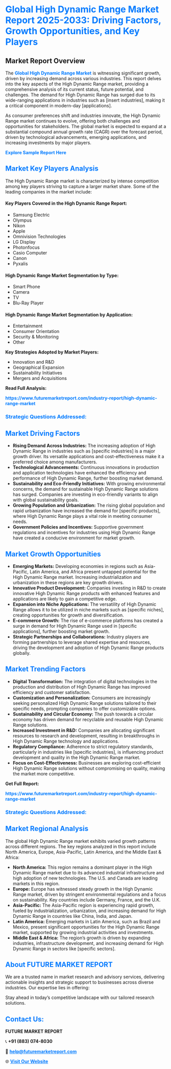 <h1 style="color: #007BFF;">Global High Dynamic Range Market Report 2025-2033: Driving Factors, Growth Opportunities, and Key Players</h1>

<section id="overview">
<h2>Market Report Overview</h2>
<p>The <a href="https://www.futuremarketreport.com/industry-report/high-dynamic-range-market" style="color: #007BFF; text-decoration: none;"><strong>Global High Dynamic Range Market</strong></a> is witnessing significant growth, driven by increasing demand across various industries. This report delves into the key aspects of the High Dynamic Range market, providing a comprehensive analysis of its current status, future potential, and challenges. The demand for High Dynamic Range has surged due to its wide-ranging applications in industries such as [insert industries], making it a critical component in modern-day [applications].</p>
<p>As consumer preferences shift and industries innovate, the High Dynamic Range market continues to evolve, offering both challenges and opportunities for stakeholders. The global market is expected to expand at a substantial compound annual growth rate (CAGR) over the forecast period, driven by technological advancements, emerging applications, and increasing investments by major players.</p>
</section>

<section id="overview">
<p><a href="https://www.futuremarketreport.com/request-sample/reportId=76375" style="color: #007BFF; text-decoration: none;"><strong>Explore Sample Report Here</strong></a></p>
</section>

<section id="key-players">
<h2 style="color: #007BFF;">Market Key Players Analysis</h2>
<p>The High Dynamic Range market is characterized by intense competition among key players striving to capture a larger market share. Some of the leading companies in the market include:</p>
<h4>Key Players Covered in the High Dynamic Range Report:</h4>
<ul><li>Samsung Electric</li><li>Olympus</li><li>Nikon</li><li>Apple</li><li>Omnivision Technologies</li><li>LG Display</li><li>Photonfocus</li><li>Casio Computer</li><li>Canon</li><li>Pyxalis</li></ul>
<h4>High Dynamic Range Market Segmentation by Type:</h4>
<ul><li>Smart Phone</li><li>Camera</li><li>TV</li><li>Blu-Ray Player</li></ul>

<h4>High Dynamic Range Market Segmentation by Application:</h4>
<ul><li>Entertainment</li><li>Consumer Orientation</li><li>Security &amp; Monitoring</li><li>Other</li></ul>
<p><strong>Key Strategies Adopted by Market Players:</strong></p>
<ul>
<li>Innovation and R&D</li>
<li>Geographical Expansion</li>
<li>Sustainability Initiatives</li>
<li>Mergers and Acquisitions</li>
</ul>
</section>

<section>
<p><strong>Read Full Analysis: </strong></p><a href="https://www.futuremarketreport.com/industry-report/high-dynamic-range-market" style="color: #007BFF; text-decoration: none;"><strong>https://www.futuremarketreport.com/industry-report/high-dynamic-range-market</strong></a>
<h3 style="color: #007BFF;">Strategic Questions Addressed:</h3>
</section>

<section id="driving-factors">
<h2 style="color: #007BFF;">Market Driving Factors</h2>
<ul>
<li><strong>Rising Demand Across Industries:</strong> The increasing adoption of High Dynamic Range in industries such as [specific industries] is a major growth driver. Its versatile applications and cost-effectiveness make it a preferred choice among manufacturers.</li>
<li><strong>Technological Advancements:</strong> Continuous innovations in production and application technologies have enhanced the efficiency and performance of High Dynamic Range, further boosting market demand.</li>
<li><strong>Sustainability and Eco-Friendly Initiatives:</strong> With growing environmental concerns, the demand for sustainable High Dynamic Range solutions has surged. Companies are investing in eco-friendly variants to align with global sustainability goals.</li>
<li><strong>Growing Population and Urbanization:</strong> The rising global population and rapid urbanization have increased the demand for [specific products], where High Dynamic Range plays a vital role in meeting consumer needs.</li>
<li><strong>Government Policies and Incentives:</strong> Supportive government regulations and incentives for industries using High Dynamic Range have created a conducive environment for market growth.</li>
</ul>
</section>

<section id="growth-opportunities">
<h2 style="color: #007BFF;">Market Growth Opportunities</h2>
<ul>
<li><strong>Emerging Markets:</strong> Developing economies in regions such as Asia-Pacific, Latin America, and Africa present untapped potential for the High Dynamic Range market. Increasing industrialization and urbanization in these regions are key growth drivers.</li>
<li><strong>Innovative Product Development:</strong> Companies investing in R&D to create innovative High Dynamic Range products with enhanced features and applications are likely to gain a competitive edge.</li>
<li><strong>Expansion into Niche Applications:</strong> The versatility of High Dynamic Range allows it to be utilized in niche markets such as [specific niches], creating opportunities for growth and diversification.</li>
<li><strong>E-commerce Growth:</strong> The rise of e-commerce platforms has created a surge in demand for High Dynamic Range used in [specific applications], further boosting market growth.</li>
<li><strong>Strategic Partnerships and Collaborations:</strong> Industry players are forming partnerships to leverage shared expertise and resources, driving the development and adoption of High Dynamic Range products globally.</li>
</ul>
</section>

<section id="trending-factors">
<h2 style="color: #007BFF;">Market Trending Factors</h2>
<ul>
<li><strong>Digital Transformation:</strong> The integration of digital technologies in the production and distribution of High Dynamic Range has improved efficiency and customer satisfaction.</li>
<li><strong>Customization and Personalization:</strong> Consumers are increasingly seeking personalized High Dynamic Range solutions tailored to their specific needs, prompting companies to offer customizable options.</li>
<li><strong>Sustainability and Circular Economy:</strong> The push towards a circular economy has driven demand for recyclable and reusable High Dynamic Range solutions.</li>
<li><strong>Increased Investment in R&D:</strong> Companies are allocating significant resources to research and development, resulting in breakthroughs in High Dynamic Range technology and applications.</li>
<li><strong>Regulatory Compliance:</strong> Adherence to strict regulatory standards, particularly in industries like [specific industries], is influencing product development and quality in the High Dynamic Range market.</li>
<li><strong>Focus on Cost-Effectiveness:</strong> Businesses are exploring cost-efficient High Dynamic Range solutions without compromising on quality, making the market more competitive.</li>
</ul>
</section>

<section>
<p><strong>Get Full Report: </strong></p><a href="https://www.futuremarketreport.com/industry-report/high-dynamic-range-market" style="color: #007BFF; text-decoration: none;"><strong>https://www.futuremarketreport.com/industry-report/high-dynamic-range-market</strong></a>
<h3 style="color: #007BFF;">Strategic Questions Addressed:</h3>
</section>


<section id="regional-analysis">
<h2 style="color: #007BFF;">Market Regional Analysis</h2>
<p>The global High Dynamic Range market exhibits varied growth patterns across different regions. The key regions analyzed in this report include North America, Europe, Asia-Pacific, Latin America, and the Middle East & Africa:</p>
<ul>
<li><strong>North America:</strong> This region remains a dominant player in the High Dynamic Range market due to its advanced industrial infrastructure and high adoption of new technologies. The U.S. and Canada are leading markets in this region.</li>
<li><strong>Europe:</strong> Europe has witnessed steady growth in the High Dynamic Range market, driven by stringent environmental regulations and a focus on sustainability. Key countries include Germany, France, and the U.K.</li>
<li><strong>Asia-Pacific:</strong> The Asia-Pacific region is experiencing rapid growth, fueled by industrialization, urbanization, and increasing demand for High Dynamic Range in countries like China, India, and Japan.</li>
<li><strong>Latin America:</strong> Emerging markets in Latin America, such as Brazil and Mexico, present significant opportunities for the High Dynamic Range market, supported by growing industrial activities and investments.</li>
<li><strong>Middle East & Africa:</strong> The region’s growth is driven by expanding industries, infrastructure development, and increasing demand for High Dynamic Range in sectors like [specific sectors].</li>
</ul>
</section>

<footer>
<h2 style="color: #007BFF;">About FUTURE MARKET REPORT</h2>
<p>We are a trusted name in market research and advisory services, delivering actionable insights and strategic support to businesses across diverse industries. Our expertise lies in offering:</p>

<p>Stay ahead in today’s competitive landscape with our tailored research solutions.</p>

<h2 style="color: #007BFF;">Contact Us:</h2>
<p><strong>FUTURE MARKET REPORT</strong></p>
<p>📞 <strong>+91 (883) 074-8030</strong></p>
<p>📧 <strong><a href="mailto:help@futuremarketreport.com" style="color: #007BFF;">help@futuremarketreport.com</a></strong></p>
<p>🌐 <strong><a href="https://www.futuremarketreport.com/" style="color: #007BFF;">Visit Our Website</a></strong></p>
</footer>